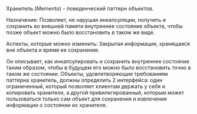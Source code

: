 Хранитель (Memento) -  поведенческий паттерн объектов. 

Назначение: Позволяет, не нарушая инкапсуляции, получить и сохранить во внешней памяти внутреннее состояние объекта, чтобы позже объект можно было восстановить в таком же виде.

Аспекты, которые можно изменить: Закрытая информация, хранящаяся вне объекта и время ее сохранения.

Он описывает, как инкапсулировать и сохранить внутреннее состояние таким образом, чтобы в будущем его можно было восстановить точно в таком же состоянии. Объекты, удовлетворяющие требованиям паттерна хранитель, должны определить 2 интерфейса: один ограниченный, который позволяет клиентам держать у себя и копировать хранители, а другой привилегированный, которым может пользоваться только сам объект для сохранения и извлечения информации о состоянии их хранителя.
